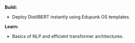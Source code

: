 **Build:**

- Deploy DistilBERT instantly using Edupunk OS templates.

**Learn:**

- Basics of NLP and efficient transformer architectures.